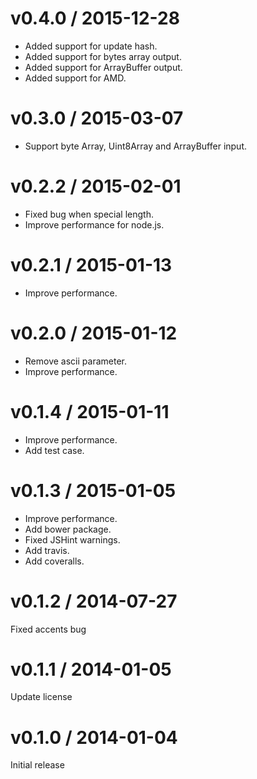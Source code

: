 # v0.4.0 / 2015-12-28

* Added support for update hash.
* Added support for bytes array output.
* Added support for ArrayBuffer output.
* Added support for AMD.

# v0.3.0 / 2015-03-07

* Support byte Array, Uint8Array and ArrayBuffer input.

# v0.2.2 / 2015-02-01

* Fixed bug when special length.
* Improve performance for node.js.

# v0.2.1 / 2015-01-13

* Improve performance.

# v0.2.0 / 2015-01-12

* Remove ascii parameter.
* Improve performance.

# v0.1.4 / 2015-01-11

* Improve performance.
* Add test case.

# v0.1.3 / 2015-01-05

* Improve performance.
* Add bower package.
* Fixed JSHint warnings.
* Add travis.
* Add coveralls.

# v0.1.2 / 2014-07-27

Fixed accents bug

# v0.1.1 / 2014-01-05

Update license

# v0.1.0 / 2014-01-04

Initial release

